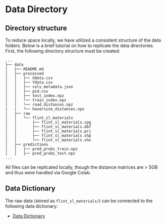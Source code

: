 # Data Directory

## Directory structure

To reduce space locally, we have utilized a consistent structure of the data folders. Below is a brief tutorial on how to replicate the data directories. First, the following directory structure must be created:

```
...
├── data
│   ├── README.md
│   ├── processed
│   │   ├── Xdata.csv
│   │   ├── Ydata.csv
│   │   ├── cols_metadata.json
│   │   ├── pid.csv
│   │   ├── test_index.npz
│   │   └── train_index.npz
|   |   └── road_distances.npz
|   |   └── haversine_distances.npz
│   ├── raw
│   │   └── flint_sl_materials
│   │       ├── flint_sl_materials.cpg
│   │       ├── flint_sl_materials.dbf
│   │       ├── flint_sl_materials.prj
│   │       ├── flint_sl_materials.shp
│   │       └── flint_sl_materials.shx
│   ├── predictions
│   │   ├── pred_probs_train.npz
│   │   ├── pred_probs_test.npz
...
```

All files can be replicated locally, though the distance matrices are > 5GB and thus were handled via Google Colab.

## Data Dictionary

The raw data (stored as `flint_sl_materials/`) can be connected to the following data dictionary:

- [Data Dictionary](./flint_raw_sl_materials_dictionary.xlsx)